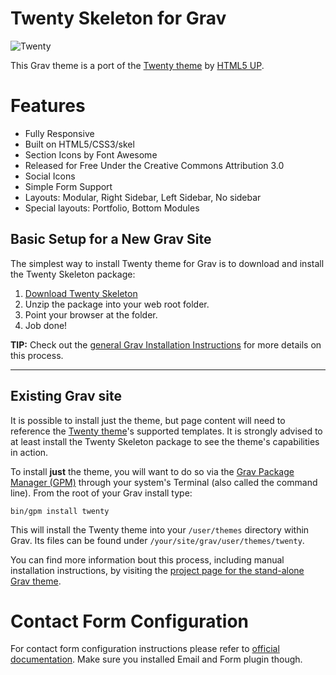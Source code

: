 # Twenty Skeleton for Grav

![Twenty](assets/readme_1.png)

This Grav theme is a port of the [Twenty theme](http://html5up.net/twenty) by [HTML5 UP](http://html5up.net/).

# Features

* Fully Responsive
* Built on HTML5/CSS3/skel
* Section Icons by Font Awesome
* Released for Free Under the Creative Commons Attribution 3.0
* Social Icons
* Simple Form Support
* Layouts: Modular, Right Sidebar, Left Sidebar, No sidebar
* Special layouts: Portfolio, Bottom Modules

## Basic Setup for a New Grav Site

The simplest way to install Twenty theme for Grav is to download and install the Twenty Skeleton package:

1. [Download Twenty Skeleton](http://getgrav.org/downloads/skeletons#extras)
2. Unzip the package into your web root folder.
3. Point your browser at the folder.
4. Job done!

**TIP:** Check out the [general Grav Installation Instructions](http://learn.getgrav.org/basics/installation) for more details on this process.

---

## Existing Grav site

It is possible to install just the theme, but page content will need to reference the [Twenty theme](https://github.com/getgrav/grav-theme-twenty)'s supported templates.  It is strongly advised to at least install the Twenty Skeleton package to see the theme's capabilities in action.

To install **just** the theme, you will want to do so via the [Grav Package Manager (GPM)](http://learn.getgrav.org/advanced/grav-gpm) through your system's Terminal (also called the command line).  From the root of your Grav install type:

    bin/gpm install twenty

This will install the Twenty theme into your `/user/themes` directory within Grav. Its files can be found under `/your/site/grav/user/themes/twenty`.

You can find more information bout this process, including manual installation instructions, by visiting the [project page for the stand-alone Grav theme](https://github.com/getgrav/grav-theme-twenty).

# Contact Form Configuration
For contact form configuration instructions please refer to [official documentation](http://learn.getgrav.org/advanced/contact-form). Make sure you installed Email and Form plugin though.
